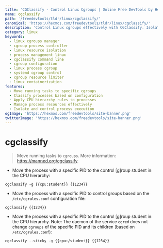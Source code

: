 ```yaml
---
title: 'CGClassify - Control Linux Cgroups | Online Free DevTools by Hexmos'
name: cgclassify
path: '/freedevtools/tldr/linux/cgclassify/'
canonical: 'https://hexmos.com/freedevtools/tldr/linux/cgclassify/'
description: 'Control Linux cgroups effectively with CGClassify. Isolate resources and manage processes with ease. Free online tool, no registration required.'
category: linux
keywords:
  - linux cgroups manager
  - cgroup process controller
  - linux resource isolation
  - process management linux
  - cgclassify command line
  - cgroup configuration
  - linux process cgroup
  - systemd cgroup control
  - cgroup resource limiter
  - linux containerization
features:
  - Move running tasks to specific cgroups
  - Classify processes based on configuration
  - Apply CPU hierarchy rules to processes
  - Manage process resources effectively
  - Isolate and control process execution
ogImage: 'https://hexmos.com/freedevtools/site-banner.png'
twitterImage: 'https://hexmos.com/freedevtools/site-banner.png'
---
```


# cgclassify

> Move running tasks to `cgroups`.
> More information: <https://manned.org/cgclassify>.

- Move the process with a specific PID to the control [g]roup student in the CPU hierarchy:

`cgclassify -g {{cpu:student}} {{1234}}`

- Move the process with a specific PID to control groups based on the `/etc/cgrules.conf` configuration file:

`cgclassify {{1234}}`

- Move the process with a specific PID to the control [g]roup student in the CPU hierarchy. Note: The daemon of the service `cgred` does not change `cgroups` of the specific PID and its children (based on `/etc/cgrules.conf`):

`cgclassify --sticky -g {{cpu:/student}} {{1234}}`
